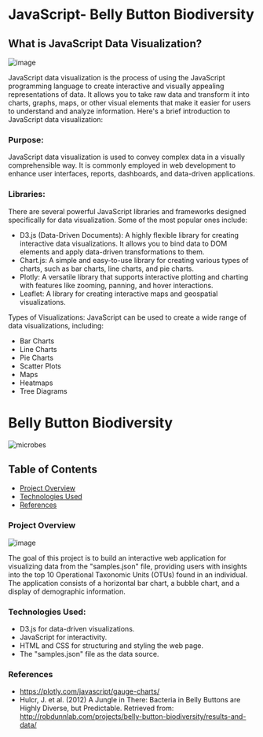 # JavaScript- Belly Button Biodiversity


## What is JavaScript Data Visualization?

![image](https://github.com/JasmineBamba/JavaScript_belly-button/assets/135666038/9c7124e0-7c07-4e22-86f8-1da0149609c4)

JavaScript data visualization is the process of using the JavaScript programming language to create interactive and visually appealing representations of data. It allows you to take raw data and transform it into charts, graphs, maps, or other visual elements that make it easier for users to understand and analyze information. Here's a brief introduction to JavaScript data visualization:

### Purpose: 
JavaScript data visualization is used to convey complex data in a visually comprehensible way. It is commonly employed in web development to enhance user interfaces, reports, dashboards, and data-driven applications.

### Libraries: 
There are several powerful JavaScript libraries and frameworks designed specifically for data visualization. Some of the most popular ones include:

- D3.js (Data-Driven Documents): A highly flexible library for creating interactive data visualizations. It allows you to bind data to DOM elements and apply data-driven transformations to them.
- Chart.js: A simple and easy-to-use library for creating various types of charts, such as bar charts, line charts, and pie charts.
- Plotly: A versatile library that supports interactive plotting and charting with features like zooming, panning, and hover interactions.
- Leaflet: A library for creating interactive maps and geospatial visualizations.

Types of Visualizations: JavaScript can be used to create a wide range of data visualizations, including:

- Bar Charts
- Line Charts
- Pie Charts
- Scatter Plots
- Maps
- Heatmaps
- Tree Diagrams


# Belly Button Biodiversity

![microbes](https://github.com/JasmineBamba/JavaScript_belly-button/assets/135666038/1d3f7be9-719f-49aa-a930-2f7e374e3e27)

## Table of Contents

- [Project Overview](#project-overview)
- [Technologies Used](#technologies-used)
- [References](#ref)

### Project Overview
![image](https://github.com/JasmineBamba/JavaScript_belly-button/assets/135666038/5fdda586-8c81-4cb0-bf5f-c253b66b18dd)

The goal of this project is to build an interactive web application for visualizing data from the "samples.json" file, providing users with insights into the top 10 Operational Taxonomic Units (OTUs) found in an individual. The application consists of a horizontal bar chart, a bubble chart, and a display of demographic information.

### Technologies Used:

- D3.js for data-driven visualizations.
- JavaScript for interactivity.
- HTML and CSS for structuring and styling the web page.
- The "samples.json" file as the data source.

### References

- https://plotly.com/javascript/gauge-charts/
- Hulcr, J. et al. (2012) A Jungle in There: Bacteria in Belly Buttons are Highly Diverse, but Predictable. Retrieved from: http://robdunnlab.com/projects/belly-button-biodiversity/results-and-data/
